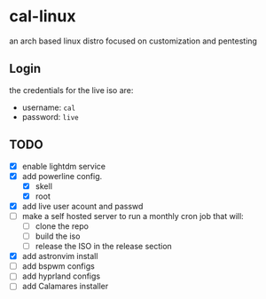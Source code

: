 # cal-linux

an arch based linux distro focused on customization and pentesting

## Login

the credentials for the live iso are:

- username: `cal`
- password: `live`

## TODO

- [x] enable lightdm service
- [x] add powerline config.
  - [x] skell
  - [x] root
- [x] add live user acount and passwd
- [ ] make a self hosted server to run a monthly cron job that will:
  - [ ] clone the repo
  - [ ] build the iso
  - [ ] release the ISO in the release section
- [x] add astronvim install
- [ ] add bspwm configs
- [ ] add hyprland configs
- [ ] add Calamares installer
